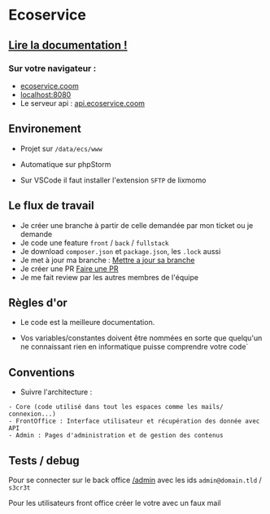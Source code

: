 # Ecoservice

## [Lire la documentation !](docs/0Sommaire.md)

### Sur votre navigateur : 
- [ecoservice.coom](http://ecoservice.coom)
- [localhost:8080](http://localhost:8080)
- Le serveur api : [api.ecoservice.coom](http://api.ecoservice.coom)

## Environement

- Projet sur `/data/ecs/www`

- Automatique sur phpStorm

- Sur VSCode il faut installer l'extension `SFTP` de lixmomo 

## Le flux de travail

- Je créer une branche à partir de celle demandée par mon ticket ou je demande
- Je code une feature `front` / `back` / `fullstack`
- Je download `composer.json` et `package.json`, les `.lock` aussi
- Je met à jour ma branche : [Mettre a jour sa branche](docs/3GitFlow.md#majbranche)
- Je créer une PR [Faire une PR](docs/3GitFlow.md#environments)
- Je me fait review par les autres membres de l'équipe

## Règles d'or
- Le code est la meilleure documentation.

- Vos variables/constantes doivent être nommées en sorte que quelqu'un ne connaissant rien en informatique puisse comprendre votre code`

## Conventions

- Suivre l'architecture :
```
- Core (code utilisé dans tout les espaces comme les mails/ connexion...)
- FrontOffice : Interface utilisateur et récupération des donnée avec API
- Admin : Pages d'administration et de gestion des contenus
```

## Tests / debug

Pour se connecter sur le back office [/admin](ecoservice.coom/admin) avec les ids
`admin@domain.tld` / `s3cr3t`

Pour les utilisateurs front office créer le votre avec un faux mail